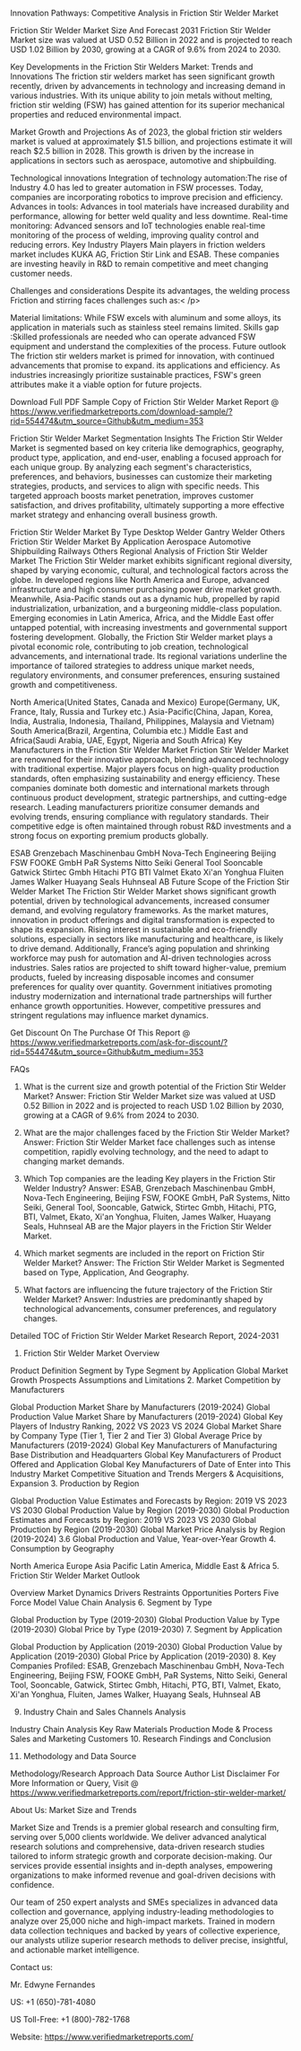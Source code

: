 Innovation Pathways: Competitive Analysis in Friction Stir Welder Market


Friction Stir Welder Market Size And Forecast 2031
Friction Stir Welder Market size was valued at USD 0.52 Billion in 2022 and is projected to reach USD 1.02 Billion by 2030, growing at a CAGR of 9.6% from 2024 to 2030.

Key Developments in the Friction Stir Welders Market: Trends and Innovations
The friction stir welders market has seen significant growth recently, driven by advancements in technology and increasing demand in various industries. With its unique ability to join metals without melting, friction stir welding (FSW) has gained attention for its superior mechanical properties and reduced environmental impact.

Market Growth and Projections
As of 2023, the global friction stir welders market is valued at approximately $1.5 billion, and projections estimate it will reach $2.5 billion in 2028. This growth is driven by the increase in applications in sectors such as aerospace, automotive and shipbuilding.

Technological innovations
Integration of technology automation:The rise of Industry 4.0 has led to greater automation in FSW processes. Today, companies are incorporating robotics to improve precision and efficiency.
Advances in tools: Advances in tool materials have increased durability and performance, allowing for better weld quality and less downtime.
Real-time monitoring: Advanced sensors and IoT technologies enable real-time monitoring of the process of welding, improving quality control and reducing errors.
Key Industry Players
Main players in friction welders market includes KUKA AG, Friction Stir Link and ESAB. These companies are investing heavily in R&D to remain competitive and meet changing customer needs.

Challenges and considerations
Despite its advantages, the welding process Friction and stirring faces challenges such as:< /p>

Material limitations: While FSW excels with aluminum and some alloys, its application in materials such as stainless steel remains limited.
Skills gap :Skilled professionals are needed who can operate advanced FSW equipment and understand the complexities of the process.
Future outlook
The friction stir welders market is primed for innovation, with continued advancements that promise to expand. its applications and efficiency. As industries increasingly prioritize sustainable practices, FSW's green attributes make it a viable option for future projects.

Download Full PDF Sample Copy of Friction Stir Welder Market Report @ https://www.verifiedmarketreports.com/download-sample/?rid=554474&utm_source=Github&utm_medium=353

Friction Stir Welder Market Segmentation Insights
The Friction Stir Welder Market is segmented based on key criteria like demographics, geography, product type, application, and end-user, enabling a focused approach for each unique group. By analyzing each segment's characteristics, preferences, and behaviors, businesses can customize their marketing strategies, products, and services to align with specific needs. This targeted approach boosts market penetration, improves customer satisfaction, and drives profitability, ultimately supporting a more effective market strategy and enhancing overall business growth.

Friction Stir Welder Market By Type
Desktop Welder
Gantry Welder
Others
Friction Stir Welder Market By Application
Aerospace
Automotive
Shipbuilding
Railways
Others
Regional Analysis of Friction Stir Welder Market
The Friction Stir Welder market exhibits significant regional diversity, shaped by varying economic, cultural, and technological factors across the globe. In developed regions like North America and Europe, advanced infrastructure and high consumer purchasing power drive market growth. Meanwhile, Asia-Pacific stands out as a dynamic hub, propelled by rapid industrialization, urbanization, and a burgeoning middle-class population. Emerging economies in Latin America, Africa, and the Middle East offer untapped potential, with increasing investments and governmental support fostering development. Globally, the Friction Stir Welder market plays a pivotal economic role, contributing to job creation, technological advancements, and international trade. Its regional variations underline the importance of tailored strategies to address unique market needs, regulatory environments, and consumer preferences, ensuring sustained growth and competitiveness.

North America(United States, Canada and Mexico)
Europe(Germany, UK, France, Italy, Russia and Turkey etc.)
Asia-Pacific(China, Japan, Korea, India, Australia, Indonesia, Thailand, Philippines, Malaysia and Vietnam)
South America(Brazil, Argentina, Columbia etc.)
Middle East and Africa(Saudi Arabia, UAE, Egypt, Nigeria and South Africa)
Key Manufacturers in the Friction Stir Welder Market
Friction Stir Welder Market are renowned for their innovative approach, blending advanced technology with traditional expertise. Major players focus on high-quality production standards, often emphasizing sustainability and energy efficiency. These companies dominate both domestic and international markets through continuous product development, strategic partnerships, and cutting-edge research. Leading manufacturers prioritize consumer demands and evolving trends, ensuring compliance with regulatory standards. Their competitive edge is often maintained through robust R&D investments and a strong focus on exporting premium products globally.

ESAB
Grenzebach Maschinenbau GmbH
Nova-Tech Engineering
Beijing FSW
FOOKE GmbH
PaR Systems
Nitto Seiki
General Tool
Sooncable
Gatwick
Stirtec Gmbh
Hitachi
PTG
BTI
Valmet
Ekato
Xi'an Yonghua
Fluiten
James Walker
Huayang Seals
Huhnseal AB
Future Scope of the Friction Stir Welder Market
The Friction Stir Welder Market shows significant growth potential, driven by technological advancements, increased consumer demand, and evolving regulatory frameworks. As the market matures, innovation in product offerings and digital transformation is expected to shape its expansion. Rising interest in sustainable and eco-friendly solutions, especially in sectors like manufacturing and healthcare, is likely to drive demand. Additionally, France’s aging population and shrinking workforce may push for automation and AI-driven technologies across industries. Sales ratios are projected to shift toward higher-value, premium products, fueled by increasing disposable incomes and consumer preferences for quality over quantity. Government initiatives promoting industry modernization and international trade partnerships will further enhance growth opportunities. However, competitive pressures and stringent regulations may influence market dynamics.

Get Discount On The Purchase Of This Report @ https://www.verifiedmarketreports.com/ask-for-discount/?rid=554474&utm_source=Github&utm_medium=353

FAQs
1. What is the current size and growth potential of the Friction Stir Welder Market?
Answer: Friction Stir Welder Market size was valued at USD 0.52 Billion in 2022 and is projected to reach USD 1.02 Billion by 2030, growing at a CAGR of 9.6% from 2024 to 2030.

2. What are the major challenges faced by the Friction Stir Welder Market?
Answer: Friction Stir Welder Market face challenges such as intense competition, rapidly evolving technology, and the need to adapt to changing market demands.

3. Which Top companies are the leading Key players in the Friction Stir Welder Industry?
Answer: ESAB, Grenzebach Maschinenbau GmbH, Nova-Tech Engineering, Beijing FSW, FOOKE GmbH, PaR Systems, Nitto Seiki, General Tool, Sooncable, Gatwick, Stirtec Gmbh, Hitachi, PTG, BTI, Valmet, Ekato, Xi'an Yonghua, Fluiten, James Walker, Huayang Seals, Huhnseal AB are the Major players in the Friction Stir Welder Market.

4. Which market segments are included in the report on Friction Stir Welder Market?
Answer: The Friction Stir Welder Market is Segmented based on Type, Application, And Geography.

5. What factors are influencing the future trajectory of the Friction Stir Welder Market?
Answer: Industries are predominantly shaped by technological advancements, consumer preferences, and regulatory changes.

Detailed TOC of Friction Stir Welder Market Research Report, 2024-2031
1. Friction Stir Welder Market Overview

Product Definition
Segment by Type
Segment by Application
Global Market Growth Prospects
Assumptions and Limitations
2. Market Competition by Manufacturers

Global Production Market Share by Manufacturers (2019-2024)
Global Production Value Market Share by Manufacturers (2019-2024)
Global Key Players of Industry Ranking, 2022 VS 2023 VS 2024
Global Market Share by Company Type (Tier 1, Tier 2 and Tier 3)
Global Average Price by Manufacturers (2019-2024)
Global Key Manufacturers of Manufacturing Base Distribution and Headquarters
Global Key Manufacturers of Product Offered and Application
Global Key Manufacturers of Date of Enter into This Industry
Market Competitive Situation and Trends
Mergers & Acquisitions, Expansion
3. Production by Region

Global Production Value Estimates and Forecasts by Region: 2019 VS 2023 VS 2030
Global Production Value by Region (2019-2030)
Global Production Estimates and Forecasts by Region: 2019 VS 2023 VS 2030
Global Production by Region (2019-2030)
Global Market Price Analysis by Region (2019-2024) 3.6 Global Production and Value, Year-over-Year Growth
4. Consumption by Geography

North America
Europe
Asia Pacific
Latin America, Middle East & Africa
5. Friction Stir Welder Market Outlook

Overview
Market Dynamics
Drivers
Restraints
Opportunities
Porters Five Force Model
Value Chain Analysis 
6. Segment by Type

Global Production by Type (2019-2030)
Global Production Value by Type (2019-2030)
Global Price by Type (2019-2030)
7. Segment by Application

Global Production by Application (2019-2030)
Global Production Value by Application (2019-2030)
Global Price by Application (2019-2030)
8. Key Companies Profiled: ESAB, Grenzebach Maschinenbau GmbH, Nova-Tech Engineering, Beijing FSW, FOOKE GmbH, PaR Systems, Nitto Seiki, General Tool, Sooncable, Gatwick, Stirtec Gmbh, Hitachi, PTG, BTI, Valmet, Ekato, Xi'an Yonghua, Fluiten, James Walker, Huayang Seals, Huhnseal AB

9. Industry Chain and Sales Channels Analysis

Industry Chain Analysis
Key Raw Materials
Production Mode & Process
Sales and Marketing
Customers
10. Research Findings and Conclusion

11. Methodology and Data Source

Methodology/Research Approach
Data Source
Author List
Disclaimer
For More Information or Query, Visit @ https://www.verifiedmarketreports.com/report/friction-stir-welder-market/

About Us: Market Size and Trends

Market Size and Trends is a premier global research and consulting firm, serving over 5,000 clients worldwide. We deliver advanced analytical research solutions and comprehensive, data-driven research studies tailored to inform strategic growth and corporate decision-making. Our services provide essential insights and in-depth analyses, empowering organizations to make informed revenue and goal-driven decisions with confidence.

Our team of 250 expert analysts and SMEs specializes in advanced data collection and governance, applying industry-leading methodologies to analyze over 25,000 niche and high-impact markets. Trained in modern data collection techniques and backed by years of collective experience, our analysts utilize superior research methods to deliver precise, insightful, and actionable market intelligence.

Contact us:

Mr. Edwyne Fernandes

US: +1 (650)-781-4080

US Toll-Free: +1 (800)-782-1768

Website: https://www.verifiedmarketreports.com/
